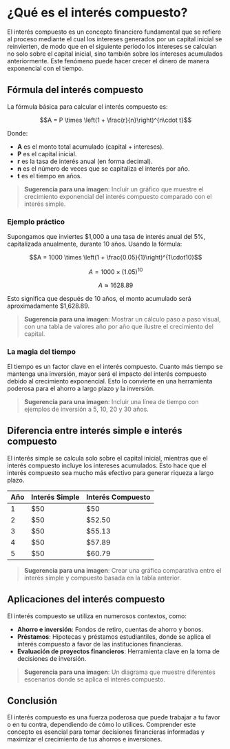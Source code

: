 # ¿Qué es el interés compuesto?

El interés compuesto es un concepto financiero fundamental que se refiere al proceso mediante el cual los intereses generados por un capital inicial se reinvierten, de modo que en el siguiente período los intereses se calculan no solo sobre el capital inicial, sino también sobre los intereses acumulados anteriormente. Este fenómeno puede hacer crecer el dinero de manera exponencial con el tiempo.

## Fórmula del interés compuesto

La fórmula básica para calcular el interés compuesto es:

```math
A = P \times \left(1 + \frac{r}{n}\right)^{n\cdot t}
```

Donde:

- **A** es el monto total acumulado (capital + intereses).
- **P** es el capital inicial.
- **r** es la tasa de interés anual (en forma decimal).
- **n** es el número de veces que se capitaliza el interés por año.
- **t** es el tiempo en años.

> **Sugerencia para una imagen**: Incluir un gráfico que muestre el crecimiento exponencial del interés compuesto comparado con el interés simple.

### Ejemplo práctico

Supongamos que inviertes $1,000 a una tasa de interés anual del 5%, capitalizada anualmente, durante 10 años. Usando la fórmula:

```math
A = 1000 \times \left(1 + \frac{0.05}{1}\right)^{1\cdot10}
```

```math
A = 1000 \times (1.05)^{10}
```

```math
A \approx 1628.89
```

Esto significa que después de 10 años, el monto acumulado será aproximadamente $1,628.89.

> **Sugerencia para una imagen**: Mostrar un cálculo paso a paso visual, con una tabla de valores año por año que ilustre el crecimiento del capital.

### La magia del tiempo

El tiempo es un factor clave en el interés compuesto. Cuanto más tiempo se mantenga una inversión, mayor será el impacto del interés compuesto debido al crecimiento exponencial. Esto lo convierte en una herramienta poderosa para el ahorro a largo plazo y la inversión.

> **Sugerencia para una imagen**: Incluir una línea de tiempo con ejemplos de inversión a 5, 10, 20 y 30 años.

## Diferencia entre interés simple e interés compuesto

El interés simple se calcula solo sobre el capital inicial, mientras que el interés compuesto incluye los intereses acumulados. Esto hace que el interés compuesto sea mucho más efectivo para generar riqueza a largo plazo.

| Año | Interés Simple | Interés Compuesto |
| --- | -------------- | ----------------- |
| 1   | $50            | $50               |
| 2   | $50            | $52.50            |
| 3   | $50            | $55.13            |
| 4   | $50            | $57.89            |
| 5   | $50            | $60.79            |

> **Sugerencia para una imagen**: Crear una gráfica comparativa entre el interés simple y compuesto basada en la tabla anterior.

## Aplicaciones del interés compuesto

El interés compuesto se utiliza en numerosos contextos, como:

- **Ahorro e inversión**: Fondos de retiro, cuentas de ahorro y bonos.
- **Préstamos**: Hipotecas y préstamos estudiantiles, donde se aplica el interés compuesto a favor de las instituciones financieras.
- **Evaluación de proyectos financieros**: Herramienta clave en la toma de decisiones de inversión.

> **Sugerencia para una imagen**: Un diagrama que muestre diferentes escenarios donde se aplica el interés compuesto.

## Conclusión

El interés compuesto es una fuerza poderosa que puede trabajar a tu favor o en tu contra, dependiendo de cómo lo utilices. Comprender este concepto es esencial para tomar decisiones financieras informadas y maximizar el crecimiento de tus ahorros e inversiones.
